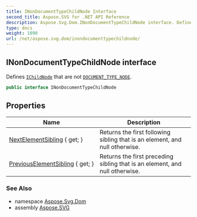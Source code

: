 ```yaml
---
title: INonDocumentTypeChildNode Interface
second_title: Aspose.SVG for .NET API Reference
description: Aspose.Svg.Dom.INonDocumentTypeChildNode interface. Defines IChildNode that are not DOCUMENT_TYPE_NODE
type: docs
weight: 1090
url: /net/aspose.svg.dom/inondocumenttypechildnode/
---
```

## INonDocumentTypeChildNode interface

Defines [`IChildNode`](../ichildnode/) that are not [`DOCUMENT_TYPE_NODE`](../node/document_type_node/).

```csharp
public interface INonDocumentTypeChildNode
```

## Properties

| Name | Description |
| --- | --- |
| [NextElementSibling](../../aspose.svg.dom/inondocumenttypechildnode/nextelementsibling/) { get; } | Returns the first following sibling that is an element, and null otherwise. |
| [PreviousElementSibling](../../aspose.svg.dom/inondocumenttypechildnode/previouselementsibling/) { get; } | Returns the first preceding sibling that is an element, and null otherwise. |

### See Also

* namespace [Aspose.Svg.Dom](../../aspose.svg.dom/)
* assembly [Aspose.SVG](../../)
